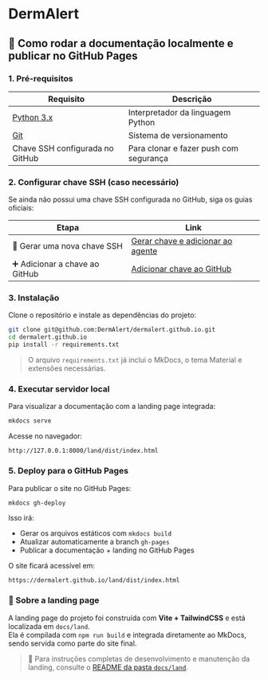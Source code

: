# DermAlert

## 🚀 Como rodar a documentação localmente e publicar no GitHub Pages

### 1. Pré-requisitos

| Requisito | Descrição |
|-----------|-----------|
| [Python 3.x](https://www.python.org/downloads/) | Interpretador da linguagem Python |
| [Git](https://git-scm.com/downloads) | Sistema de versionamento |
| Chave SSH configurada no GitHub | Para clonar e fazer push com segurança |

### 2. Configurar chave SSH (caso necessário)

Se ainda não possui uma chave SSH configurada no GitHub, siga os guias oficiais:

| Etapa | Link |
|-------|------|
| 🔑 Gerar uma nova chave SSH | [Gerar chave e adicionar ao agente](https://docs.github.com/en/authentication/connecting-to-github-with-ssh/generating-a-new-ssh-key-and-adding-it-to-the-ssh-agent) |
| ➕ Adicionar a chave ao GitHub | [Adicionar chave ao GitHub](https://docs.github.com/en/authentication/connecting-to-github-with-ssh/adding-a-new-ssh-key-to-your-github-account) |

### 3. Instalação

Clone o repositório e instale as dependências do projeto:

```bash
git clone git@github.com:DermAlert/dermalert.github.io.git
cd dermalert.github.io
pip install -r requirements.txt
```

> O arquivo `requirements.txt` já inclui o MkDocs, o tema Material e extensões necessárias.

### 4. Executar servidor local

Para visualizar a documentação com a landing page integrada:

```bash
mkdocs serve
```

Acesse no navegador:

```
http://127.0.0.1:8000/land/dist/index.html
```

### 5. Deploy para o GitHub Pages

Para publicar o site no GitHub Pages:

```bash
mkdocs gh-deploy
```

Isso irá:

- Gerar os arquivos estáticos com `mkdocs build`
- Atualizar automaticamente a branch `gh-pages`
- Publicar a documentação + landing no GitHub Pages

O site ficará acessível em:

```
https://dermalert.github.io/land/dist/index.html
```

### 📄 Sobre a landing page

A landing page do projeto foi construída com **Vite + TailwindCSS** e está localizada em `docs/land`.  
Ela é compilada com `npm run build` e integrada diretamente ao MkDocs, sendo servida como parte do site final.

> 📌 Para instruções completas de desenvolvimento e manutenção da landing, consulte o [README da pasta `docs/land`](https://github.com/DermAlert/dermalert.github.io/blob/main/docs/land/README.md).